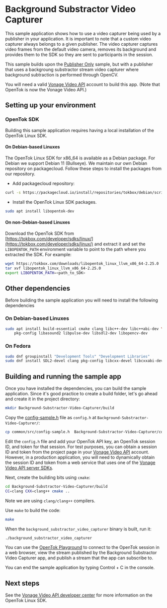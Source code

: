 # Background Substractor Video Capturer

This sample application shows how to use a video capturer being used by a
publisher in your application. It is important to note that a custom video
capturer always belongs to a given publisher. The video capturer captures
video frames from the default video camera, removes its background and provides
them to the SDK so they are sent to participants in the session.

This sample builds upon the [Publisher Only](../Publisher-Only) sample, but with
a publisher that uses a backgroung substractor stream video capturer where
background subtraction is performed through OpenCV.

You will need a valid [Vonage Video API](https://tokbox.com/developer/)
account to build this app. (Note that OpenTok is now the Vonage Video API.)

## Setting up your environment

### OpenTok SDK

Building this sample application requires having a local installation of the
OpenTok Linux SDK.

#### On Debian-based Linuxes

The OpenTok Linux SDK for x86_64 is available as a Debian
package. For Debian we support Debian 11 (Bullseye). We maintain
our own Debian repository on packagecloud. Follow these steps
to install the packages from our repository.

* Add packagecloud repository:

```bash
curl -s https://packagecloud.io/install/repositories/tokbox/debian/script.deb.sh | sudo bash
```

* Install the OpenTok Linux SDK packages.

```bash
sudo apt install libopentok-dev
```

#### On non-Debian-based Linuxes

Download the OpenTok SDK from [https://tokbox.com/developer/sdks/linux/](https://tokbox.com/developer/sdks/linux/)
and extract it and set the `LIBOPENTOK_PATH` environment variable to point to the path where you extracted the SDK.
For example:

```bash
wget https://tokbox.com/downloads/libopentok_linux_llvm_x86_64-2.25.0
tar xvf libopentok_linux_llvm_x86_64-2.25.0
export LIBOPENTOK_PATH=<path_to_SDK>
```

## Other dependencies

Before building the sample application you will need to install the following dependencies

### On Debian-based Linuxes

```bash
sudo apt install build-essential cmake clang libc++-dev libc++abi-dev \
    pkg-config libasound2 libpulse-dev libsdl2-dev libopencv-dev
```

### On Fedora

```bash
sudo dnf groupinstall "Development Tools" "Development Libraries"
sudo dnf install SDL2-devel clang pkg-config libcxx-devel libcxxabi-devel cmake opencv-devel
```

## Building and running the sample app


Once you have installed the dependencies, you can build the sample application.
Since it's good practice to create a build folder, let's go ahead and create it
in the project directory:

```bash
mkdir Background-Substractor-Video-Capturer/build
```

Copy the [config-sample.h](../common/src/config-sample.h) file as `config.h` at
`Background-Substractor-Video-Capturer/`:

```bash
cp common/src/config-sample.h  Background-Substractor-Video-Capturer/config.h
```

Edit the `config.h` file and add your OpenTok API key,
an OpenTok session ID, and token for that session. For test purposes,
you can obtain a session ID and token from the project page in your
[Vonage Video API](https://tokbox.com/developer/) account. However,
in a production application, you will need to dynamically obtain the session
ID and token from a web service that uses one of
the [Vonage Video API server SDKs](https://tokbox.com/developer/sdks/server/).

Next, create the building bits using `cmake`:

```bash
cd Background-Substractor-Video-Capturer/build
CC=clang CXX=clang++ cmake ..
```

Note we are using `clang/clang++` compilers.

Use `make` to build the code:

```bash
make
```

When the `background_substractor_video_capturer` binary is built, run it:

```bash
./background_substractor_video_capturer
```

You can use the [OpenTok Playground](https://tokbox.com/developer/tools/playground/)
to connect to the OpenTok session in a web browser, view the stream published
by the Background Substractor Video Capturer app, and publish a stream that the
app can subscribe to.

You can end the sample application by typing Control + C in the console.

## Next steps

See the [Vonage Video API developer center](https://tokbox.com/developer/)
for more information on the OpenTok Linux SDK.
